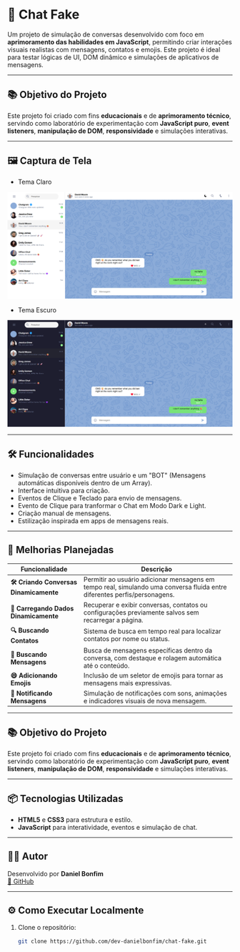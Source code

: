 # 💬 Chat Fake

Um projeto de simulação de conversas desenvolvido com foco em **aprimoramento das habilidades em JavaScript**, permitindo criar interações visuais realistas com mensagens, contatos e emojis.
Este projeto é ideal para testar lógicas de UI, DOM dinâmico e simulações de aplicativos de mensagens.

---

## 📚 Objetivo do Projeto

Este projeto foi criado com fins **educacionais** e de **aprimoramento técnico**, servindo como laboratório de experimentação com **JavaScript puro**, **event listeners**, **manipulação de DOM**, **responsividade** e simulações interativas.

---

## 🖼️ Captura de Tela

- Tema Claro

<img src="src/assets/images/chat-fake.png">

- Tema Escuro

<img src="src/assets/images/chat-fake-dark.png">

---

## 🛠️ Funcionalidades

- Simulação de conversas entre usuário e um "BOT" (Mensagens automáticas disponíveis dentro de um Array).
- Interface intuitiva para criação.
- Eventos de Clique e Teclado para envio de mensagens.
- Evento de Clique para tranformar o Chat em Modo Dark e Light.
- Criação manual de mensagens.
- Estilização inspirada em apps de mensagens reais.

---

## 🧠 Melhorias Planejadas

| Funcionalidade | Descrição |
|----------------|-----------|
| **🛠 Criando Conversas Dinamicamente** | Permitir ao usuário adicionar mensagens em tempo real, simulando uma conversa fluida entre diferentes perfis/personagens. |
| **📡 Carregando Dados Dinamicamente** | Recuperar e exibir conversas, contatos ou configurações previamente salvos sem recarregar a página. |
| **🔍 Buscando Contatos** | Sistema de busca em tempo real para localizar contatos por nome ou status. |
| **🔎 Buscando Mensagens** | Busca de mensagens específicas dentro da conversa, com destaque e rolagem automática até o conteúdo. |
| **😄 Adicionando Emojis** | Inclusão de um seletor de emojis para tornar as mensagens mais expressivas. |
| **🔔 Notificando Mensagens** | Simulação de notificações com sons, animações e indicadores visuais de nova mensagem. |

---

## 📚 Objetivo do Projeto

Este projeto foi criado com fins **educacionais** e de **aprimoramento técnico**, servindo como laboratório de experimentação com **JavaScript puro**, **event listeners**, **manipulação de DOM**, **responsividade** e simulações interativas.

---

## 📦 Tecnologias Utilizadas

- **HTML5** e **CSS3** para estrutura e estilo.
- **JavaScript** para interatividade, eventos e simulação de chat.

---

## 🧑‍💻 Autor

Desenvolvido por **Daniel Bonfim**  
[🔗 GitHub](https://github.com/dev-danielbonfim)

---

## ⚙️ Como Executar Localmente

1. Clone o repositório:

   ```bash
   git clone https://github.com/dev-danielbonfim/chat-fake.git
